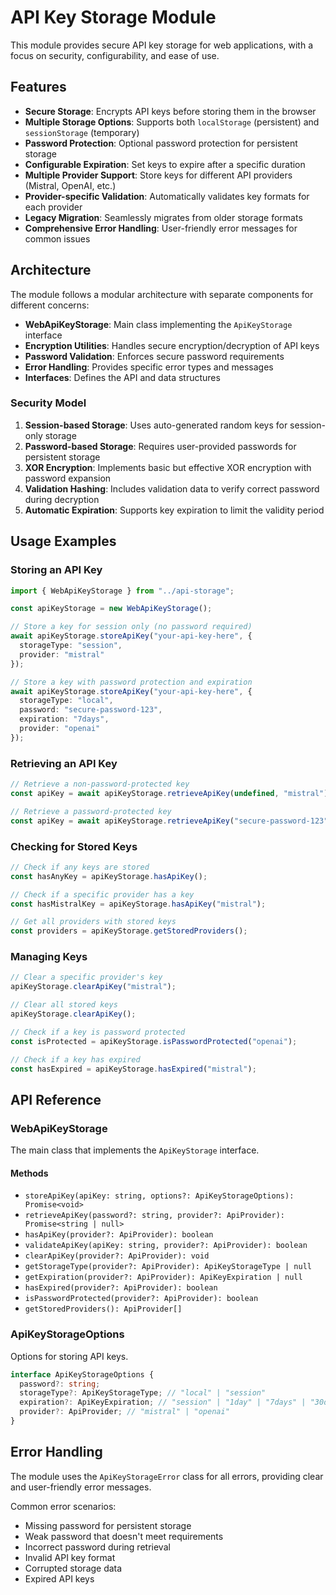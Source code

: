 # API Key Storage Module

This module provides secure API key storage for web applications, with a focus on security, configurability, and ease of use.

## Features

- **Secure Storage**: Encrypts API keys before storing them in the browser
- **Multiple Storage Options**: Supports both `localStorage` (persistent) and `sessionStorage` (temporary)
- **Password Protection**: Optional password protection for persistent storage
- **Configurable Expiration**: Set keys to expire after a specific duration
- **Multiple Provider Support**: Store keys for different API providers (Mistral, OpenAI, etc.)
- **Provider-specific Validation**: Automatically validates key formats for each provider
- **Legacy Migration**: Seamlessly migrates from older storage formats
- **Comprehensive Error Handling**: User-friendly error messages for common issues

## Architecture

The module follows a modular architecture with separate components for different concerns:

- **WebApiKeyStorage**: Main class implementing the `ApiKeyStorage` interface
- **Encryption Utilities**: Handles secure encryption/decryption of API keys
- **Password Validation**: Enforces secure password requirements
- **Error Handling**: Provides specific error types and messages
- **Interfaces**: Defines the API and data structures

### Security Model

1. **Session-based Storage**: Uses auto-generated random keys for session-only storage
2. **Password-based Storage**: Requires user-provided passwords for persistent storage
3. **XOR Encryption**: Implements basic but effective XOR encryption with password expansion
4. **Validation Hashing**: Includes validation data to verify correct password during decryption
5. **Automatic Expiration**: Supports key expiration to limit the validity period

## Usage Examples

### Storing an API Key

```typescript
import { WebApiKeyStorage } from "../api-storage";

const apiKeyStorage = new WebApiKeyStorage();

// Store a key for session only (no password required)
await apiKeyStorage.storeApiKey("your-api-key-here", {
  storageType: "session",
  provider: "mistral"
});

// Store a key with password protection and expiration
await apiKeyStorage.storeApiKey("your-api-key-here", {
  storageType: "local",
  password: "secure-password-123",
  expiration: "7days",
  provider: "openai"
});
```

### Retrieving an API Key

```typescript
// Retrieve a non-password-protected key
const apiKey = await apiKeyStorage.retrieveApiKey(undefined, "mistral");

// Retrieve a password-protected key
const apiKey = await apiKeyStorage.retrieveApiKey("secure-password-123", "openai");
```

### Checking for Stored Keys

```typescript
// Check if any keys are stored
const hasAnyKey = apiKeyStorage.hasApiKey();

// Check if a specific provider has a key
const hasMistralKey = apiKeyStorage.hasApiKey("mistral");

// Get all providers with stored keys
const providers = apiKeyStorage.getStoredProviders();
```

### Managing Keys

```typescript
// Clear a specific provider's key
apiKeyStorage.clearApiKey("mistral");

// Clear all stored keys
apiKeyStorage.clearApiKey();

// Check if a key is password protected
const isProtected = apiKeyStorage.isPasswordProtected("openai");

// Check if a key has expired
const hasExpired = apiKeyStorage.hasExpired("mistral");
```

## API Reference

### WebApiKeyStorage

The main class that implements the `ApiKeyStorage` interface.

#### Methods

- `storeApiKey(apiKey: string, options?: ApiKeyStorageOptions): Promise<void>`
- `retrieveApiKey(password?: string, provider?: ApiProvider): Promise<string | null>`
- `hasApiKey(provider?: ApiProvider): boolean`
- `validateApiKey(apiKey: string, provider?: ApiProvider): boolean`
- `clearApiKey(provider?: ApiProvider): void`
- `getStorageType(provider?: ApiProvider): ApiKeyStorageType | null`
- `getExpiration(provider?: ApiProvider): ApiKeyExpiration | null`
- `hasExpired(provider?: ApiProvider): boolean`
- `isPasswordProtected(provider?: ApiProvider): boolean`
- `getStoredProviders(): ApiProvider[]`

### ApiKeyStorageOptions

Options for storing API keys.

```typescript
interface ApiKeyStorageOptions {
  password?: string;
  storageType?: ApiKeyStorageType; // "local" | "session"
  expiration?: ApiKeyExpiration; // "session" | "1day" | "7days" | "30days" | "never"
  provider?: ApiProvider; // "mistral" | "openai"
}
```

## Error Handling

The module uses the `ApiKeyStorageError` class for all errors, providing clear and user-friendly error messages.

Common error scenarios:

- Missing password for persistent storage
- Weak password that doesn't meet requirements
- Incorrect password during retrieval
- Invalid API key format
- Corrupted storage data
- Expired API keys
